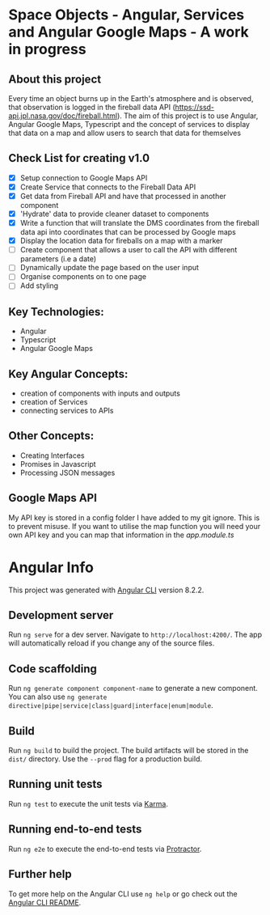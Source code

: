 # Space Objects - Angular, Services and Angular Google Maps - A work in progress 


## About this project
Every time an object burns up in the Earth's atmosphere and is observed, that observation is logged in the fireball data API (https://ssd-api.jpl.nasa.gov/doc/fireball.html). 
The aim of this project is to use Angular, Angular Google Maps, Typescript and the concept of services to display that data on a map and allow users to search that data for themselves

## Check List for creating v1.0
- [X] Setup connection to Google Maps API
- [X] Create Service that connects to the Fireball Data API
- [X] Get data from Fireball API and have that processed in another component
- [X] 'Hydrate' data to provide cleaner dataset to components
- [X] Write a function that will translate the DMS coordinates from the fireball data api into coordinates that can be processed by Google maps 
- [X] Display the location data for fireballs on a map with a marker
- [ ] Create component that allows a user to call the API with different parameters (i.e a date)
- [ ] Dynamically update the page based on the user input
- [ ] Organise components on to one page
- [ ] Add styling 

## Key Technologies:
* Angular
* Typescript
* Angular Google Maps

## Key Angular Concepts:
* creation of components with inputs and outputs 
* creation of Services 
* connecting services to APIs

## Other Concepts:
* Creating Interfaces
* Promises in Javascript
* Processing JSON messages 

## Google Maps API
My API key is stored in a config folder I have added to my git ignore. This is to prevent misuse. If you want to utilise the map function you will need your own API key and you can map that information in the *app.module.ts*

# Angular Info

This project was generated with [Angular CLI](https://github.com/angular/angular-cli) version 8.2.2.

## Development server

Run `ng serve` for a dev server. Navigate to `http://localhost:4200/`. The app will automatically reload if you change any of the source files.

## Code scaffolding

Run `ng generate component component-name` to generate a new component. You can also use `ng generate directive|pipe|service|class|guard|interface|enum|module`.

## Build

Run `ng build` to build the project. The build artifacts will be stored in the `dist/` directory. Use the `--prod` flag for a production build.

## Running unit tests

Run `ng test` to execute the unit tests via [Karma](https://karma-runner.github.io).

## Running end-to-end tests

Run `ng e2e` to execute the end-to-end tests via [Protractor](http://www.protractortest.org/).

## Further help

To get more help on the Angular CLI use `ng help` or go check out the [Angular CLI README](https://github.com/angular/angular-cli/blob/master/README.md).
